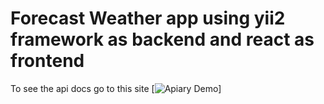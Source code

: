 # Forecast Weather app using yii2 framework as backend and react as frontend

To see the api docs go to this site [![Apiary Demo](http://docs.demo197.apiary.io)]
